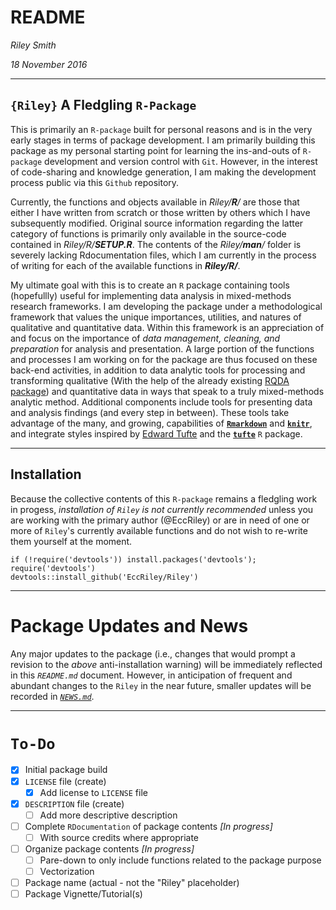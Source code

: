# README

_Riley Smith_

_18 November 2016_

-----

## `{Riley}` A Fledgling `R-Package`

This is primarily an `R-package` built for personal reasons and is in the very early stages in terms of package development. I am primarily building this package as my personal starting point for learning the ins-and-outs of `R-package` development and version control with `Git`. However, in the interest of code-sharing and knowledge generation, I am making the development process public via this `Github` repository.

Currently, the functions and objects available in _Riley/**R**/_ are those that either I have written from scratch or those written by others which I have subsequently modified. Original source information regarding the latter category of functions is primarily only available in the source-code contained in _Riley/R/**SETUP.R**_. The contents of the _Riley/**man**/_ folder is severely lacking Rdocumentation files, which I am currently in the process of writing for each of the available functions in _**Riley/R/**_. 

My ultimate goal with this is to create an `R` package containing tools (hopefullly) useful for implementing data analysis in mixed-methods research frameworks. I am developing the package under a methodological framework that values the unique importances, utilities, and natures of qualitative and quantitative data. Within this framework is an appreciation of and focus on the importance of _data management, cleaning, and preparation_ for analysis and presentation. A large portion of the functions and processes I am working on for the package are thus focused on these back-end activities, in addition to data analytic tools for processing and transforming qualitative (With the help of the already existing [RQDA package](http://rqda.r-forge.r-project.org)) and quantitative data in ways that speak to a truly mixed-methods analytic method. Additional components include tools for presenting data and analysis findings (and every step in between). These tools take advantage of the many, and growing, capabilities of [**`Rmarkdown`**](http://rmarkdown.rstudio.com) and [**`knitr`**](http://yihui.name/knitr/), and integrate styles inspired by [Edward Tufte](https://www.edwardtufte.com/tufte/) and the [**`tufte`**](https://cran.r-project.org/web/packages/tufte/index.html) `R` package.

-----

## Installation

Because the collective contents of this `R-package` remains a fledgling work in progess, _installation of `Riley` is not currently recommended_ unless you are working with the primary author (@EccRiley) or are in need of one or more of `Riley`'s currently available functions and do not wish to re-write them yourself at the moment. 

```{r eval=FALSE}
if (!require('devtools')) install.packages('devtools'); require('devtools')
devtools::install_github('EccRiley/Riley')
```

-----

# Package Updates and News

Any major updates to the package (i.e., changes that would prompt a revision to the _above_ anti-installation warning) will be immediately reflected in this _`README.md`_ document. However, in anticipation of frequent and abundant changes to the `Riley` in the near future, smaller updates will be recorded in [_`NEWS.md`_](NEWS.md).


-----

# `To-Do`

- [x] Initial package build
- [x] `LICENSE` file (create)
    - [x] Add license to `LICENSE` file
- [x] `DESCRIPTION` file (create)
    - [ ] Add more descriptive description
- [ ] Complete `RDocumentation` of package contents _[In progress]_
    - [ ] With source credits where appropriate
- [ ] Organize package contents _[In progress]_
    - [ ] Pare-down to only include functions related to the package purpose
    - [ ] Vectorization
- [ ] Package name (actual - not the "Riley" placeholder)
- [ ] Package Vignette/Tutorial(s)
